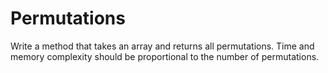 # Permutations

Write a method that takes an array and returns all permutations.  Time and memory complexity should be proportional to the number of permutations.  